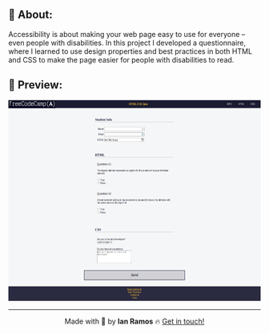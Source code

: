## :pushpin: About:

Accessibility is about making your web page easy to use for everyone – even people with disabilities. In this project I developed a questionnaire, where I learned to use design properties and best practices in both HTML and CSS to make the page easier for people with disabilities to read.

## :confetti_ball: Preview:

<img src="./quiz.png" alt="" height="400px" />

---

<div align='center'>
  Made with 💚  by <strong>Ian Ramos</strong> 🔥
  <a href='https://www.linkedin.com/in/ian-ramos/'>Get in touch!</a>
</div>
